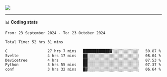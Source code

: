 <picture>
  <source
  srcset="https://github-readme-stats.vercel.app/api?username=sant0s12&show_icons=true&theme=dark"
  media="(prefers-color-scheme: dark)"
  />
  <source
  srcset="https://github-readme-stats.vercel.app/api?username=sant0s12&show_icons=true"
  media="(prefers-color-scheme: light)"
  />
  <img src="https://github-readme-stats.vercel.app/api?username=sant0s12&show_icons=true" />
</picture>

---

📊 **Coding stats**

<!--START_SECTION:waka-->

```txt
From: 23 September 2024 - To: 23 October 2024

Total Time: 52 hrs 31 mins

C                  27 hrs 7 mins   ████████████▓░░░░░░░░░░░░   50.87 %
Svelte             4 hrs 17 mins   ██░░░░░░░░░░░░░░░░░░░░░░░   08.04 %
Devicetree         4 hrs           ██░░░░░░░░░░░░░░░░░░░░░░░   07.53 %
Python             3 hrs 55 mins   ██░░░░░░░░░░░░░░░░░░░░░░░   07.37 %
conf               3 hrs 32 mins   █▓░░░░░░░░░░░░░░░░░░░░░░░   06.64 %
```

<!--END_SECTION:waka-->
